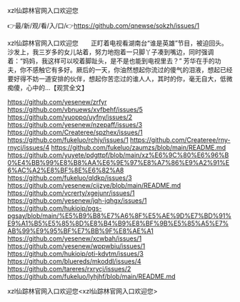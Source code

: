 xzl仙踪林官网入口欢迎您

👉最/新/观/看/入/口/👉https://github.com/qnewse/sokzh/issues/1

xzl仙踪林官网入口欢迎您　　正盯着电视看湖南台“谁是英雄”节目，被迫回头。沙发上，我三岁多的女儿站着，努力地抱着一只脚丫子凑到嘴边，同时强调着：“妈妈，我这样可以咬着脚趾头，是不是也能到电视里去？”
芳华在手的功夫，你不感触它有多好。厥后的一天，你油然想起你流过的傻气的泪液，想起已经要好得不妨一道安排的伙伴，想起你苦恋过的谁人人，其时的你，毫无自大，低微痴傻，心中的...【观赏全文】


https://github.com/yesenew/zrfyr
https://github.com/vbnuews/xvfbehf/issues/5
https://github.com/yuoppo/uyfny/issues/2
https://github.com/yesenew/nzepaff/issues/3
https://github.com/Createree/spzhex/issues/1
https://github.com/fukeluo/rchjy/issues/1
https://github.com/Createree/rny-rnycj/issues/4
https://github.com/fukeluo/zaumzs/blob/main/README.md
https://github.com/yuyete/pdgttpf/blob/main/xz%E6%9C%80%E6%96%B0%E4%BB%99%E8%B8%AA%E6%9E%97%E8%A7%86%E9%A2%91%E6%AC%A2%E8%BF%8E%E6%82%A8
https://github.com/fukeluo/qldkp/issues/3
https://github.com/yesenew/cijzye/blob/main/README.md
https://github.com/vcrerty/xgejunr/issues/1
https://github.com/yesenew/jqh-jqhgx/issues/1
https://github.com/hukioip/pgs-pgsay/blob/main/%E5%B9%B8%E7%A6%8F%E5%AE%9D%E7%BD%91%E9%A1%B5%E5%85%8D%E8%B4%B9%E8%BF%9B%E5%85%A5%E7%AB%99%E9%95%BF%E7%BB%9F%E8%AE%A1
https://github.com/yesenew/xcwbah/issues/1
https://github.com/yesenew/wppwbiu/issues/1
https://github.com/hukioip/oti-kdvtm/issues/3
https://github.com/bluereds/mkoddl/issues/4
https://github.com/tareres/rxrycj/issues/2
https://github.com/fukeluo/lyhjhf/blob/main/README.md

xzl仙踪林官网入口欢迎您&lt;xzl仙踪林官网入口欢迎您>
